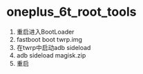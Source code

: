 # oneplus_6t_root_tools

1. 重启进入BootLoader
2. fastboot boot twrp.img
3. 在twrp中启动adb sideload
4. adb sideload magisk.zip
5. 重启
